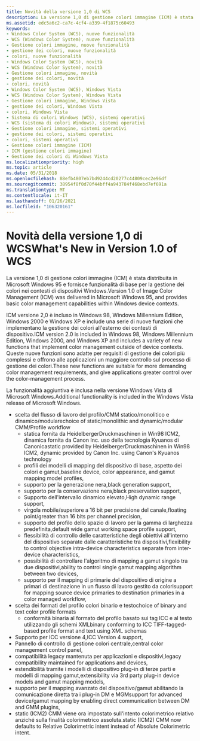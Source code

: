 ```yaml
---
title: Novità della versione 1,0 di WCS
description: La versione 1,0 di gestione colori immagine (ICM) è stata distribuita in Microsoft \ 160; Windows \ 160; 95 e fornisce funzionalità di base per la gestione dei colori all'interno di contesti di dispositivi Windows.
ms.assetid: edc5a6c2-ca7c-4cf4-a339-4f1875c60493
keywords:
- Windows Color System (WCS), nuove funzionalità
- WCS (Windows Color System), nuove funzionalità
- Gestione colori immagine, nuove funzionalità
- gestione dei colori, nuove funzionalità
- colori, nuove funzionalità
- Windows Color System (WCS), novità
- WCS (Windows Color System), novità
- Gestione colori immagine, novità
- gestione dei colori, novità
- colori, novità
- Windows Color System (WCS), Windows Vista
- WCS (Windows Color System), Windows Vista
- Gestione colori immagine, Windows Vista
- gestione dei colori, Windows Vista
- colori, Windows Vista
- Sistema di colori Windows (WCS), sistemi operativi
- WCS (sistema di colori Windows), sistemi operativi
- Gestione colori immagine, sistemi operativi
- gestione dei colori, sistemi operativi
- colori, sistemi operativi
- Gestione colori immagine (ICM)
- ICM (gestione colori immagine)
- Gestione dei colori di Windows Vista
ms.localizationpriority: high
ms.topic: article
ms.date: 05/31/2018
ms.openlocfilehash: 88efb4807eb7bd9244cd20277c44809cec2e96df
ms.sourcegitcommit: 38954f8f0d70f44bff4a943784f468ebd7ef691a
ms.translationtype: MT
ms.contentlocale: it-IT
ms.lasthandoff: 01/26/2021
ms.locfileid: "106320161"
---
```

# <a name="whats-new-in-version-10-of-wcs"></a><span data-ttu-id="03a64-126">Novità della versione 1,0 di WCS</span><span class="sxs-lookup"><span data-stu-id="03a64-126">What's New in Version 1.0 of WCS</span></span>

<span data-ttu-id="03a64-127">La versione 1,0 di gestione colori immagine (ICM) è stata distribuita in Microsoft Windows 95 e fornisce funzionalità di base per la gestione dei colori nei contesti di dispositivi Windows.</span><span class="sxs-lookup"><span data-stu-id="03a64-127">Version 1.0 of Image Color Management (ICM) was delivered in Microsoft Windows 95, and provides basic color management capabilities within Windows device contexts.</span></span>

<span data-ttu-id="03a64-128">ICM versione 2,0 è incluso in Windows 98, Windows Millennium Edition, Windows 2000 e Windows XP e include una serie di nuove funzioni che implementano la gestione dei colori all'esterno dei contesti di dispositivo.</span><span class="sxs-lookup"><span data-stu-id="03a64-128">ICM version 2.0 is included in Windows 98, Windows Millennium Edition, Windows 2000, and Windows XP and includes a variety of new functions that implement color management outside of device contexts.</span></span> <span data-ttu-id="03a64-129">Queste nuove funzioni sono adatte per requisiti di gestione dei colori più complessi e offrono alle applicazioni un maggiore controllo sul processo di gestione dei colori.</span><span class="sxs-lookup"><span data-stu-id="03a64-129">These new functions are suitable for more demanding color management requirements, and give applications greater control over the color-management process.</span></span>

<span data-ttu-id="03a64-130">La funzionalità aggiuntiva è inclusa nella versione Windows Vista di Microsoft Windows.</span><span class="sxs-lookup"><span data-stu-id="03a64-130">Additional functionality is included in the Windows Vista release of Microsoft Windows.</span></span>

-   <span data-ttu-id="03a64-131">scelta del flusso di lavoro del profilo/CMM statico/monolitico e dinamico/modulare</span><span class="sxs-lookup"><span data-stu-id="03a64-131">choice of static/monolithic and dynamic/modular CMM/Profile workflow</span></span>
    -   <span data-ttu-id="03a64-132">statica fornita da HeidelbergerDruckmaschinen in Win98 ICM2, dinamica fornita da Canon Inc. uso della tecnologia Kyuanos di Canonica</span><span class="sxs-lookup"><span data-stu-id="03a64-132">static provided by HeidelbergerDruckmaschinen in Win98 ICM2, dynamic provided by Canon Inc. using Canon's Kyuanos technology</span></span>
    -   <span data-ttu-id="03a64-133">profili dei modelli di mapping del dispositivo di base, aspetto dei colori e gamut,</span><span class="sxs-lookup"><span data-stu-id="03a64-133">baseline device, color appearance, and gamut mapping model profiles,</span></span>
    -   <span data-ttu-id="03a64-134">supporto per la generazione nera,</span><span class="sxs-lookup"><span data-stu-id="03a64-134">black generation support,</span></span>
    -   <span data-ttu-id="03a64-135">supporto per la conservazione nera,</span><span class="sxs-lookup"><span data-stu-id="03a64-135">black preservation support,</span></span>
    -   <span data-ttu-id="03a64-136">Supporto dell'intervallo dinamico elevato,</span><span class="sxs-lookup"><span data-stu-id="03a64-136">High dynamic range support,</span></span>
    -   <span data-ttu-id="03a64-137">virgola mobile/superiore a 16 bit per precisione del canale,</span><span class="sxs-lookup"><span data-stu-id="03a64-137">floating point/greater than 16 bits per channel precision,</span></span>
    -   <span data-ttu-id="03a64-138">supporto del profilo dello spazio di lavoro per la gamma di larghezza predefinita,</span><span class="sxs-lookup"><span data-stu-id="03a64-138">default wide gamut working space profile support,</span></span>
    -   <span data-ttu-id="03a64-139">flessibilità di controllo delle caratteristiche degli obiettivi all'interno del dispositivo separate dalle caratteristiche tra dispositivi,</span><span class="sxs-lookup"><span data-stu-id="03a64-139">flexibility to control objective intra-device characteristics separate from inter-device characteristics,</span></span>
    -   <span data-ttu-id="03a64-140">possibilità di controllare l'algoritmo di mapping a gamut singolo tra due dispositivi,</span><span class="sxs-lookup"><span data-stu-id="03a64-140">ability to control single gamut mapping algorithm between two devices,</span></span>
    -   <span data-ttu-id="03a64-141">supporto per il mapping di primarie del dispositivo di origine a primari di destinazione in un flusso di lavoro gestito da colori</span><span class="sxs-lookup"><span data-stu-id="03a64-141">support for mapping source device primaries to destination primaries in a color managed workflow,</span></span>
-   <span data-ttu-id="03a64-142">scelta dei formati del profilo colori binario e testo</span><span class="sxs-lookup"><span data-stu-id="03a64-142">choice of binary and text color profile formats</span></span>
    -   <span data-ttu-id="03a64-143">conformità binaria al formato del profilo basato sui tag ICC e al testo utilizzando gli schemi XML</span><span class="sxs-lookup"><span data-stu-id="03a64-143">binary conforming to ICC TIFF-tagged-based profile format and text using XML schemas</span></span>
-   <span data-ttu-id="03a64-144">Supporto per ICC versione 4,</span><span class="sxs-lookup"><span data-stu-id="03a64-144">ICC Version 4 support,</span></span>
-   <span data-ttu-id="03a64-145">Pannello di controllo di gestione colori centrale,</span><span class="sxs-lookup"><span data-stu-id="03a64-145">central color management control panel,</span></span>
-   <span data-ttu-id="03a64-146">compatibilità legacy mantenuta per applicazioni e dispositivi,</span><span class="sxs-lookup"><span data-stu-id="03a64-146">legacy compatibility maintained for applications and devices,</span></span>
-   <span data-ttu-id="03a64-147">estendibilità tramite i modelli di dispositivo plug-in di terze parti e modelli di mapping gamut,</span><span class="sxs-lookup"><span data-stu-id="03a64-147">extensibility via 3rd party plug-in device models and gamut mapping models,</span></span>
-   <span data-ttu-id="03a64-148">supporto per il mapping avanzato del dispositivo/gamut abilitando la comunicazione diretta tra i plug-in DM e MGM</span><span class="sxs-lookup"><span data-stu-id="03a64-148">support for advanced device/gamut mapping by enabling direct communication between DM and GMM plugins,</span></span>
-   <span data-ttu-id="03a64-149">static (ICM2) CMM viene ora impostato sull'intento colorimetrico relativo anziché sulla finalità colorimetrico assoluta.</span><span class="sxs-lookup"><span data-stu-id="03a64-149">static (ICM2) CMM now defaults to Relative Colorimetric intent instead of Absolute Colorimetric intent.</span></span>

 

 




